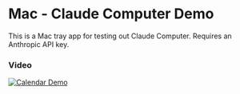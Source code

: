 # Mac - Claude Computer Demo

This is a Mac tray app for testing out Claude Computer. Requires an Anthropic API key.

### Video

[![Calendar Demo](https://github.com/ThariqS/Clade-Computer-Use-Mac/raw/refs/heads/main/gifs/calendar2.gif)](https://github.com/ThariqS/Clade-Computer-Use-Mac/raw/refs/heads/main/gifs/calendar2.gif)
